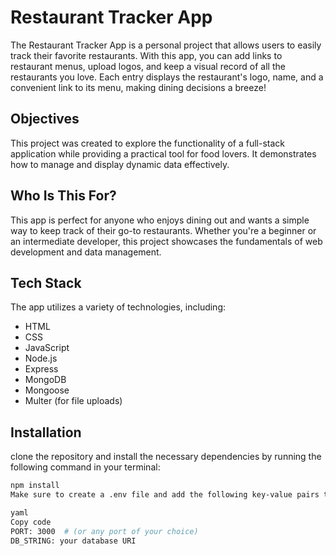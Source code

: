 # Restaurant Tracker App

The Restaurant Tracker App is a personal project that allows users to easily track their favorite restaurants. With this app, you can add links to restaurant menus, upload logos, and keep a visual record of all the restaurants you love. Each entry displays the restaurant's logo, name, and a convenient link to its menu, making dining decisions a breeze!

## Objectives

This project was created to explore the functionality of a full-stack application while providing a practical tool for food lovers. It demonstrates how to manage and display dynamic data effectively.

## Who Is This For?

This app is perfect for anyone who enjoys dining out and wants a simple way to keep track of their go-to restaurants. Whether you're a beginner or an intermediate developer, this project showcases the fundamentals of web development and data management.

## Tech Stack

The app utilizes a variety of technologies, including:

- HTML
- CSS
- JavaScript
- Node.js
- Express
- MongoDB
- Mongoose
- Multer (for file uploads)

## Installation

clone the repository and install the necessary dependencies by running the following command in your terminal:

```bash
npm install
Make sure to create a .env file and add the following key-value pairs to configure your environment:

yaml
Copy code
PORT: 3000  # (or any port of your choice)
DB_STRING: your database URI
